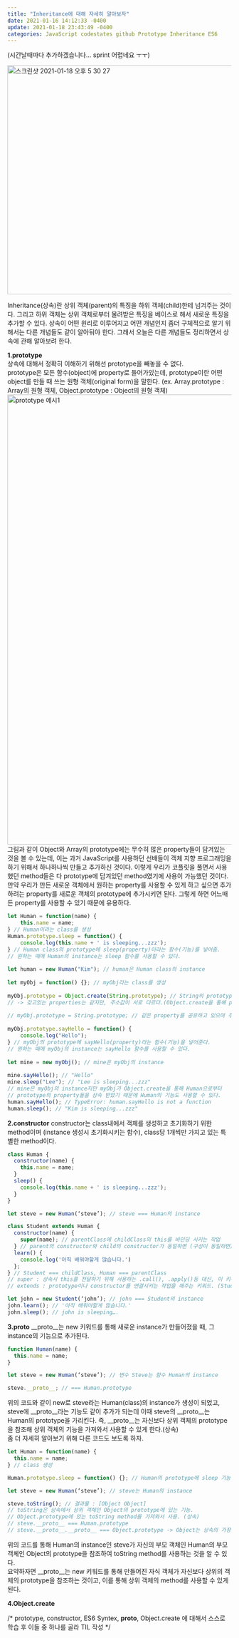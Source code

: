 ```yaml
---
title: "Inheritance에 대해 자세히 알아보자"
date: 2021-01-16 14:12:33 -0400
update: 2021-01-18 23:43:49 -0400
categories: JavaScript codestates github Prototype Inheritance ES6 
---
```

(시간날때마다 추가하겠습니다... sprint 어렵네요 ㅜㅜ)

<img width="514" alt="스크린샷 2021-01-18 오후 5 30 27" src="https://user-images.githubusercontent.com/70124288/104912712-f8ab2480-59cf-11eb-99c4-c87fa2c11a2d.png">

Inheritance(상속)란 상위 객체(parent)의 특징을 하위 객체(child)한테 넘겨주는 것이다. 그리고 하위 객체는 상위 객체로부터 물려받은 특징을 베이스로 해서 새로운 특징을 추가할 수 있다. 상속이 어떤 원리로 이루어지고 어떤 개념인지 좀더 구체적으로 알기 위해서는 다른 개념들도 같이 알아둬야 한다. 그래서 오늘은 다른 개념들도 정리하면서 상속에 관해 알아보려 한다.   

**1.prototype**   
상속에 대해서 정확히 이해하기 위해선 prototype을 빼놓을 수 없다.   
prototype은 모든 함수(object)에 property로 들어가있는데,  prototype이란 어떤 object를 만들 때 쓰는 원형 객체(original form)을 말한다. (ex. Array.prototype : Array의 원형 객체, Object.prototype : Object의 원형 객체)   
<img width="1010" alt="prototype 예시1" src="https://user-images.githubusercontent.com/70124288/104836835-16a35700-58f4-11eb-8ebe-76236575e7e5.png">   
그림과 같이 Object와 Array의 prototype에는 무수히 많은 property들이 담겨있는 것을 볼 수 있는데, 이는 과거 JavaScript를 사용하던 선배들이 객체 지향 프로그래밍을 하기 위해서 하나하나씩 만들고 추가하신 것이다. 이렇게 우리가 코플릿을 풀면서 사용했던 method들은 다 prototype에 담겨있던 method였기에 사용이 가능했던 것이다.   
만약 우리가 만든 새로운 객체에서 원하는 property를 사용할 수 있게 하고 싶으면 추가하려는 property를 새로운 객체의 prototype에 추가시키면 된다. 그렇게 하면 어느때든 property를 사용할 수 있기 때문에 유용하다.   

```js
let Human = function(name) {
    this.name = name;
} // Human이라는 class를 생성
Human.prototype.sleep = function() {
    console.log(this.name + ' is sleeping...zzz');
} // Human class의 prototype에 sleep(property)이라는 함수(기능)를 넣어줌.
// 원하는 때에 Human의 instance는 sleep 함수를 사용할 수 있다.
   
let human = new Human("Kim"); // human은 Human class의 instance
   
let myObj = function() {}; // myObj라는 class를 생성
   
myObj.prototype = Object.create(String.prototype); // String의 prototype에 있는 property들을 복사해서 myObj의 prototype에 넣는다.(Array.slice랑 비슷하다고 생각했다.) 
// -> 갖고있는 properties는 같지만, 주소값이 서로 다르다.(Object.create을 통해 prototype을 '상속'받는다.)
   
// myObj.prototype = String.prototype; // 같은 property를 공유하고 있으며 주소값도 같다.(myObj.prototype === String.prototype)
   
myObj.prototype.sayHello = function() {
    console.log("Hello");
} // myObj의 prototype에 sayHello(property)라는 함수(기능)을 넣어준다.   
// 원하는 때에 myObj의 instance는 sayHello 함수를 사용할 수 있다.
   
let mine = new myObj(); // mine은 myObj의 instance
   
mine.sayHello(); // "Hello"   
mine.sleep("Lee"); // "Lee is sleeping...zzz"   
// mine은 myObj의 instance지만 myObj가 Object.create을 통해 Human으로부터 
// prototype의 property들을 상속 받았기 때문에 Human의 기능도 사용할 수 있다.   
human.sayHello(); // TypeError: human.sayHello is not a function   
human.sleep(); // "Kim is sleeping...zzz"
```   
   
**2.constructor**
constructor는 class내에서 객체를 생성하고 초기화하기 위한 method이며
(instance 생성시 초기화시키는 함수), class당 1개씩만 가지고 있는 특별한 method이다.   
```js
class Human {
  constructor(name) {
    this.name = name;
  }
  sleep() {
    console.log(this.name + ' is sleeping...zzz');
  }
}

let steve = new Human(‘steve’); // steve === Human의 instance

class Student extends Human { 
  constructor(name) {
    super(name); // parentClass에 childClass의 this를 바인딩 시키는 작업
  } // parent의 constructor와 child의 constructor가 동일하면 (구성이 동일하면) child의 constructor는 생략 가능하다.
  learn() {
    console.log('아직 배워야할게 많습니다.')
  };
} // Student === childClass, Human === parentClass
// super : 상속시 this를 전달하기 위해 사용하는 .call(), .apply()등 대신, 이 키워드 하나로 대체 가능. (부모 생성자 호출)
// extends : prototype이나 constructor를 연결시키는 작업을 해주는 키워드. (Student를 Human의 childClass로 만듬.)

let john = new Student(‘john’); // john === Student의 instance
john.learn(); // '아직 배워야할게 많습니다.'
john.sleep(); // john is sleeping….
```   
   
**3.__proto__**
__proto__는 new 키워드를 통해 새로운 instance가 만들어졌을 때, 그 instance의 기능으로 추가된다.   
```js
function Human(name) {
  this.name = name;
}

let steve = new Human(‘steve’); // 변수 Steve는 함수 Human의 instance

steve.__proto__; // === Human.prototype 
```   
위의 코드와 같이 new로 steve라는 Human(class)의 instance가 생성이 되었고, steve에 __proto__라는 기능도 같이 추가가 되는데 이때 steve의 __proto__는 Human의 prototype을 가리킨다. 즉, __proto__는 자신보다 상위 객체의 prototype을 참조해 상위 객체의 기능을 가져와서 사용할 수 있게 한다.(상속)   
좀 더 자세히 알아보기 위해 다른 코드도 보도록 하자.   
```js
let Human = function(name) {
  this.name = name;
} // class 생성

Human.prototype.sleep = function() {}; // Human의 prototype에 sleep 기능 추가.

let steve = new Human(‘steve’); // steve는 Human의 instance

steve.toString(); // 결과물 : [Object Object]
// toString은 상속에서 상위 객체인 Object의 prototype에 있는 기능.
// Object.prototype에 있는 toString method를 가져와서 사용. (상속)
// steve.__proto__ === Human.prototype
// steve.__proto__.__proto__ === Object.prototype -> Object는 상속의 가장 상위 단계 (MDN Object)
```   
위의 코드를 통해 Human의 instance인 steve가 자신의 부모 객체인 Human의 부모 객체인 Object의 prototype을 참조하여 toString method를 사용하는 것을 알 수 있다.   
요약하자면 __proto__는 new 키워드를 통해 만들어진 자식 객체가 자신보다 상위의 객체의 prototype을 참조하는 것이고, 이를 통해 상위 객체의 method를 사용할 수 있게 된다.   
   
**4.Object.create**

/* prototype, constructor, ES6 Syntex, __proto__, Object.create 에 대해서 스스로 학습 후 이들 중 하나를 골라 TIL 작성 */